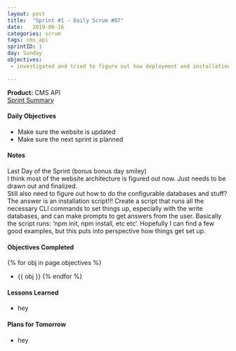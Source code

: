 ```yaml
---
layout: post
title:  "Sprint #1 - Daily Scrum #07"
date:   2019-06-16
categories: scrum
tags: cms_api
sprintID: 1
day: Sunday
objectives:
 - investigated and tried to figure out how deployment and installation for other contributers would work

---
```



<b>Product:</b> CMS API  
[Sprint Summary](/blog/projects/cms-sprint-1)

#### Daily Objectives
* Make sure the website is updated
* Make sure the next sprint is planned

#### Notes
Last Day of the Sprint (bonus bonus day smiley)  
I think most of the website architecture is figured out now.  Just needs to be drawn out and finalized.  
Still also need to figure out how to do the configurable databases and stuff?  The answer is an installation script!!! Create a script that runs all the necessary CLI commands to set things up, especially with the write databases, and can make prompts to get answers from the user.  Basically the script runs: ‘npm init, npm install, etc etc’.  Hopefully I can find a few good examples, but this puts into perspective how things get set up.



#### Objectives Completed
{% for obj in page.objectives %}
* {{ obj }}
{% endfor %}

#### Lessons Learned
* hey

#### Plans for Tomorrow
* hey